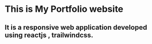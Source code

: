 # This is My Portfolio website
## It is a responsive web application developed using reactjs , trailwindcss.
